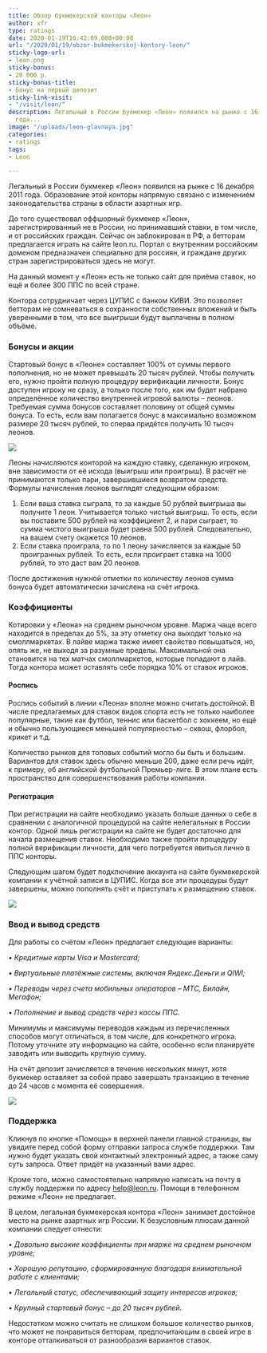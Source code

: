 ```yaml
---
title: Обзор букмекерской конторы «Леон»
author: xfr
type: ratings
date: 2020-01-19T16:42:09.000+00:00
url: "/2020/01/19/obzor-bukmekerskoj-kontory-leon/"
sticky-logo-url:
- leon.png
sticky-bonus:
- 20 000 р.
sticky-bonus-title:
- Бонус на первый депозит
sticky-link-visit:
- "/visit/leon/"
description: Легальный в России букмекер «Леон» появился на рынке с 16 декабря 2011
  года...
image: "/uploads/leon-glavnaya.jpg"
categories:
- ratings
tags:
- Leon

---
```

Легальный в России букмекер «Леон» появился на рынке с 16 декабря 2011 года. Образование этой конторы напрямую связано с изменением законодательства страны в области азартных игр.

До того существовал оффшорный букмекер «Леон», зарегистрированный не в России, но принимавший ставки, в том числе, и от российских граждан. Сейчас он заблокирован в РФ, а бетторам предлагается играть на сайте leon.ru. Портал с внутренним российским доменом предназначен специально для россиян, и граждане других стран зарегистрироваться здесь не могут.

На данный момент у «Леон» есть не только сайт для приёма ставок, но ещё и более 300 ППС по всей стране.

Контора сотрудничает через ЦУПИС с банком КИВИ. Это позволяет бетторам не сомневаться в сохранности собственных вложений и быть уверенными в том, что все выигрыши будут выплачены в полном объёме.

### Бонусы и акции

Стартовый бонус в «Леоне» составляет 100% от суммы первого пополнения, но не может превышать 20 тысяч рублей. Чтобы получить его, нужно пройти полную процедуру верификации личности. Бонус доступен игроку не сразу, а только после того, как им будет набрано определённое количество внутренней игровой валюты – леонов. Требуемая сумма бонусов составляет половину от общей суммы бонуса. То есть, если вам полагается бонус в максимально возможном размере 20 тысяч рублей, то сперва придётся получить 10 тысяч леонов.

![](/uploads/leon-bonus.jpg)

Леоны начисляются конторой на каждую ставку, сделанную игроком, вне зависимости от её исхода (выигрыш или проигрыш). В расчёт не принимаются только пари, завершившиеся возвратом средств. Формулы начисления леонов выглядят следующим образом:

1. Если ваша ставка сыграла, то за каждые 50 рублей выигрыша вы получите 1 леон. Учитывается только чистый выигрыш. То есть, если вы поставите 500 рублей на коэффициент 2, и пари сыграет, то сумма чистого выигрыша будет равна 500 рублей. Следовательно, на вашем счету окажется 10 леонов.
2. Если ставка проиграла, то по 1 леону зачисляется за каждые 50 проигранных рублей. То есть, если проиграет ставка на 1000 рублей, то это даст вам 20 леонов.

После достижения нужной отметки по количеству леонов сумма бонуса будет автоматически зачислена на счёт игрока.

### Коэффициенты

Котировки у «Леона» на среднем рыночном уровне. Маржа чаще всего находится в пределах до 5%, за эту отметку она выходит только на смоллмаркетах. В лайве маржа также имеет свойство повышаться, но, опять же, не выходя за разумные пределы. Максимальной она становится на тех матчах смоллмаркетов, которые попадают в лайв. Тогда контора может оставлять себе порядка 10% от ставок игроков.

#### Роспись

Роспись событий в линии «Леона» вполне можно считать достойной. В числе предлагаемых для ставок видов спорта есть не только наиболее популярные, такие как футбол, теннис или баскетбол с хоккеем, но ещё и обычно пользующиеся меньшей популярностью – сквош, флорбол, крикет и т.д.

Количество рынков для топовых событий могло бы быть и большим. Вариантов для ставок здесь обычно меньше 200, даже если речь идёт, к примеру, об английской футбольной Премьер-лиге. В этом плане есть пространство для совершенствования работы компании.

#### Регистрация

При регистрации на сайте необходимо указать больше данных о себе в сравнении с аналогичной процедурой на сайте нелегальных в России контор. Одной лишь регистрации на сайте не будет достаточно для начала размещения ставок. Необходимо также пройти процедуру полной верификации личности, для чего потребуется явиться лично в ППС конторы.

Следующим шагом будет подключение аккаунта на сайте букмекерской компании к учётной записи в ЦУПИС. Когда все эти процедуры будут завершены, можно пополнять счёт и приступать к размещению ставок.

![](/uploads/leon-registracziya.jpg)

### Ввод и вывод средств

Для работы со счётом «Леон» предлагает следующие варианты:

_• Кредитные карты Visa и Mastercard;_

_• Виртуальные платёжные системы, включая Яндекс.Деньги и QIWI;_

_• Переводы через счета мобильных операторов – МТС, Билайн, Мегафон;_

_• Пополнение и вывод средств через кассы ППС._

Минимумы и максимумы переводов каждым из перечисленных способов могут отличаться, в том числе, для конкретного игрока. Потому уточните эту информацию на сайте, особенно если планируете заводить или выводить крупную сумму.

На счёт депозит зачисляется в течение нескольких минут, хотя букмекер оставляет за собой право завершать транзакцию в течение до 24 часов с момента её совершения.

![](/uploads/leon-platezhi.jpg)

### Поддержка

Кликнув по кнопке «Помощь» в верхней панели главной страницы, вы увидите перед собой форму отправки запроса службе поддержки. Там нужно будет указать свой контактный электронный адрес, а также саму суть запроса. Ответ придёт на указанный вами адрес.

Кроме того, можно самостоятельно напрямую написать на почту в службу поддержки по адресу help@leon.ru. Помощи в телефонном режиме «Леон» не предлагает.

В целом, легальная букмекерская контора «Леон» занимает достойное место на рынке азартных игр России. К безусловным плюсам данной компании следует отнести:

_• Довольно высокие коэффициенты при марже на среднем рыночном уровне;_

_• Хорошую репутацию, сформированную благодаря внимательной работе с клиентами;_

_• Легальный статус, обеспечивающий защиту интересов игроков;_

_• Крупный стартовый бонус – до 20 тысяч рублей._

Недостатком можно считать не слишком большое количество рынков, что может не понравиться бетторам, предпочитающим в своей игре в конторе отталкиваться от разнообразия вариантов ставок.